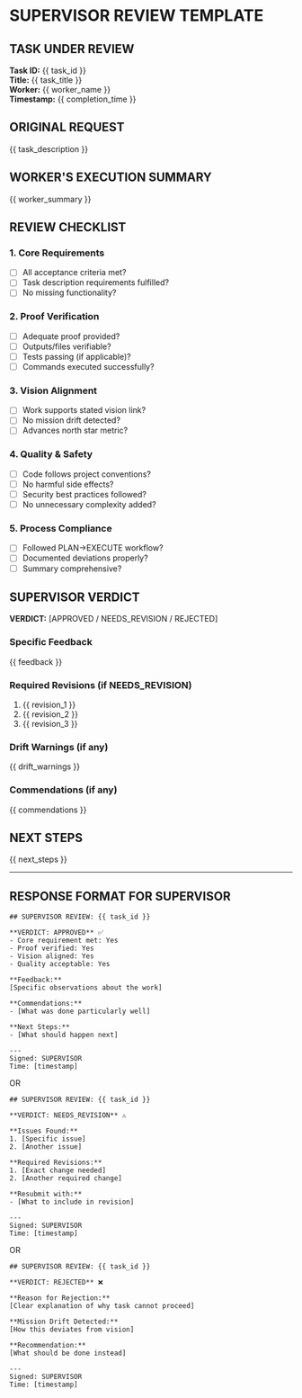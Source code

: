 # SUPERVISOR REVIEW TEMPLATE

## TASK UNDER REVIEW
**Task ID:** {{ task_id }}  
**Title:** {{ task_title }}  
**Worker:** {{ worker_name }}  
**Timestamp:** {{ completion_time }}

## ORIGINAL REQUEST
{{ task_description }}

## WORKER'S EXECUTION SUMMARY
{{ worker_summary }}

## REVIEW CHECKLIST

### 1. Core Requirements
- [ ] All acceptance criteria met?
- [ ] Task description requirements fulfilled?
- [ ] No missing functionality?

### 2. Proof Verification
- [ ] Adequate proof provided?
- [ ] Outputs/files verifiable?
- [ ] Tests passing (if applicable)?
- [ ] Commands executed successfully?

### 3. Vision Alignment
- [ ] Work supports stated vision link?
- [ ] No mission drift detected?
- [ ] Advances north star metric?

### 4. Quality & Safety
- [ ] Code follows project conventions?
- [ ] No harmful side effects?
- [ ] Security best practices followed?
- [ ] No unnecessary complexity added?

### 5. Process Compliance
- [ ] Followed PLAN→EXECUTE workflow?
- [ ] Documented deviations properly?
- [ ] Summary comprehensive?

## SUPERVISOR VERDICT

**VERDICT:** [APPROVED / NEEDS_REVISION / REJECTED]

### Specific Feedback
{{ feedback }}

### Required Revisions (if NEEDS_REVISION)
1. {{ revision_1 }}
2. {{ revision_2 }}
3. {{ revision_3 }}

### Drift Warnings (if any)
{{ drift_warnings }}

### Commendations (if any)
{{ commendations }}

## NEXT STEPS
{{ next_steps }}

---

## RESPONSE FORMAT FOR SUPERVISOR

```
## SUPERVISOR REVIEW: {{ task_id }}

**VERDICT: APPROVED** ✅
- Core requirement met: Yes
- Proof verified: Yes
- Vision aligned: Yes
- Quality acceptable: Yes

**Feedback:**
[Specific observations about the work]

**Commendations:**
- [What was done particularly well]

**Next Steps:**
- [What should happen next]

---
Signed: SUPERVISOR
Time: [timestamp]
```

OR

```
## SUPERVISOR REVIEW: {{ task_id }}

**VERDICT: NEEDS_REVISION** ⚠️

**Issues Found:**
1. [Specific issue]
2. [Another issue]

**Required Revisions:**
1. [Exact change needed]
2. [Another required change]

**Resubmit with:**
- [What to include in revision]

---
Signed: SUPERVISOR
Time: [timestamp]
```

OR

```
## SUPERVISOR REVIEW: {{ task_id }}

**VERDICT: REJECTED** ❌

**Reason for Rejection:**
[Clear explanation of why task cannot proceed]

**Mission Drift Detected:**
[How this deviates from vision]

**Recommendation:**
[What should be done instead]

---
Signed: SUPERVISOR
Time: [timestamp]
```